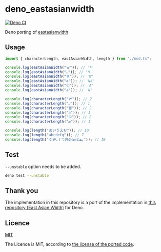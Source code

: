 # deno_eastasianwidth

[![Deno CI](https://github.com/shinshin86/deno_eastasianwidth/actions/workflows/main.yml/badge.svg)](https://github.com/shinshin86/deno_eastasianwidth/actions/workflows/main.yml)

Deno porting of [eastasianwidth](https://github.com/komagata/eastasianwidth)

## Usage

```typescript
import { characterLength, eastAsianWidth, length } from "./mod.ts";

console.log(eastAsianWidth("￦")); // 'F'
console.log(eastAsianWidth("｡")); // 'H'
console.log(eastAsianWidth("뀀")); // 'W'
console.log(eastAsianWidth("a")); // 'Na'
console.log(eastAsianWidth("①")); // 'A'
console.log(eastAsianWidth("ف")); // 'N'

console.log(characterLength("￦")); // 2
console.log(characterLength("｡")); // 1
console.log(characterLength("뀀")); // 2
console.log(characterLength("a")); // 1
console.log(characterLength("①")); // 2
console.log(characterLength("ف")); // 1

console.log(length("あいうえお")); // 10
console.log(length("abcdefg")); // 7
console.log(length("￠￦｡ￜㄅ뀀¢⟭a⊙①بف")); // 19
```

## Test

`--unstable` option needs to be added.

```sh
deno test --unstable
```

## Thank you

The implementation in this repository is a port of the implementation in
[this repository (East Asian Width)](https://github.com/komagata/eastasianwidth)
for Deno.

## Licence

[MIT](https://github.com/shinshin86/deno_eastasianwidth/blob/main/LICENSE)

The Licence is MIT, according to
[the license of the ported code](https://github.com/komagata/eastasianwidth/blob/master/package.json).
